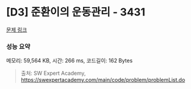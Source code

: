# [D3] 준환이의 운동관리 - 3431 

[문제 링크](https://swexpertacademy.com/main/code/problem/problemDetail.do?contestProbId=AWE_ZXcqAAMDFAV2) 

### 성능 요약

메모리: 59,564 KB, 시간: 266 ms, 코드길이: 162 Bytes



> 출처: SW Expert Academy, https://swexpertacademy.com/main/code/problem/problemList.do